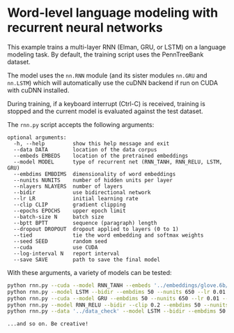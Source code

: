 # Word-level language modeling with recurrent neural networks

This example trains a multi-layer RNN (Elman, GRU, or LSTM) on a language modeling task.
By default, the training script uses the PennTreeBank dataset.

The model uses the `nn.RNN` module (and its sister modules `nn.GRU` and `nn.LSTM`)
which will automatically use the cuDNN backend if run on CUDA with cuDNN installed.

During training, if a keyboard interrupt (Ctrl-C) is received,
training is stopped and the current model is evaluated against the test dataset.

The `rnn.py` script accepts the following arguments:

```
optional arguments:
  -h, --help         show this help message and exit
  --data DATA        location of the data corpus
  --embeds EMBEDS    location of the pretrained embeddings
  --model MODEL      type of recurrent net (RNN_TANH, RNN_RELU, LSTM, GRU)
  --embdims EMBDIMS  dimensionality of word embeddings
  --nunits NUNITS    number of hidden units per layer
  --nlayers NLAYERS  number of layers
  --bidir            use bidirectional network
  --lr LR            initial learning rate
  --clip CLIP        gradient clipping
  --epochs EPOCHS    upper epoch limit
  --batch-size N     batch size
  --bptt BPTT        sequence (paragraph) length
  --dropout DROPOUT  dropout applied to layers (0 to 1)
  --tied             tie the word embedding and softmax weights
  --seed SEED        random seed
  --cuda             use CUDA
  --log-interval N   report interval
  --save SAVE        path to save the final model
```

With these arguments, a variety of models can be tested:

```bash
python rnn.py --cuda --model RNN_TANH --embeds '../embeddings/glove.6b/glove.6b.50d.txt' --embdims 50 --epochs 40
python rnn.py --model LSTM --bidir --embdims 50 --nunits 650 --lr 0.01 --dropout 0.5 --epochs 40
python rnn.py --cuda --model GRU --embdims 50 --nunits 650 --lr 0.01 --dropout 0.5 --epochs 40 --save 'path/model.pt'
python rnn.py --model RNN_RELU --bidir --clip 0.2 --embdims 50 --nunits 650 --lr 0.01 --dropout 0.5 --epochs 40
python rnn.py --data '../data_check' --model LSTM --bidir --embdims 50 --nunits 300 --lr 0.01 --dropout 0.5 --epochs 20

...and so on. Be creative!
```
